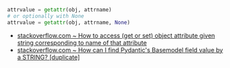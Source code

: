 ```python
attrvalue = getattr(obj, attrname)
# or optionally with None
attrvalue = getattr(obj, attrname, None)
```

- [stackoverflow.com ~ How to access (get or set) object attribute given string corresponding to name of that attribute](https://stackoverflow.com/a/2612615)
- [stackoverflow.com ~ How can I find Pydantic's Basemodel field value by a STRING? [duplicate]](https://stackoverflow.com/a/71743755)
